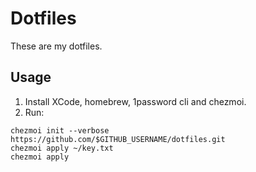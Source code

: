# Dotfiles

These are my dotfiles.

## Usage

1. Install XCode, homebrew, 1password cli and chezmoi.
2. Run: 

```shell
chezmoi init --verbose https://github.com/$GITHUB_USERNAME/dotfiles.git
chezmoi apply ~/key.txt
chezmoi apply
```
